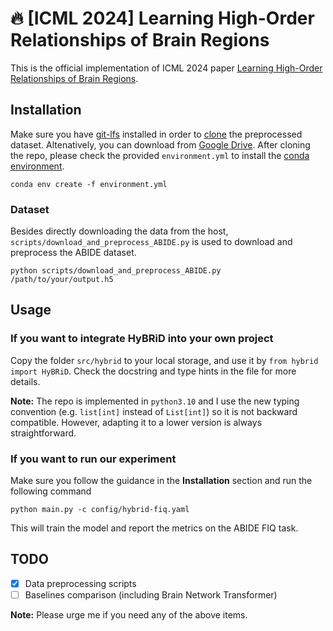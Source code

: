 # 🔥 [ICML 2024] Learning High-Order Relationships of Brain Regions

This is the official implementation of ICML 2024 paper [Learning High-Order Relationships of Brain Regions](https://arxiv.org/abs/2312.02203).


## Installation
Make sure you have [git-lfs](https://git-lfs.com/) installed in order to [clone](https://docs.github.com/en/repositories/creating-and-managing-repositories/cloning-a-repository) the preprocessed dataset. Altenatively, you can download from [Google Drive](https://drive.google.com/drive/folders/1SvhOlPAIHVX4AYy-hU9Ik7-lKX7u1Ti2?usp=sharing).
After cloning the repo, please check the provided `environment.yml` to install the [conda environment](https://conda.io/projects/conda/en/latest/user-guide/tasks/manage-environments.html#creating-an-environment-from-an-environment-yml-file).
```
conda env create -f environment.yml
```

### Dataset
Besides directly downloading the data from the host, `scripts/download_and_preprocess_ABIDE.py` is used to download and preprocess the ABIDE dataset.
```
python scripts/download_and_preprocess_ABIDE.py /path/to/your/output.h5
```

## Usage
### If you want to integrate HyBRiD into your own project
Copy the folder `src/hybrid` to your local storage, and use it by `from hybrid import HyBRiD`. Check the docstring and type hints in the file for more details.

**Note:**
The repo is implemented in `python3.10` and I use the new typing convention (e.g. `list[int]` instead of `List[int]`) so it is not backward compatible. However, adapting it to a lower version is always straightforward.

### If you want to run our experiment
Make sure you follow the guidance in the **Installation** section and run the following command
```shell
python main.py -c config/hybrid-fiq.yaml
```
This will train the model and report the metrics on the ABIDE FIQ task.


## TODO
- [x] Data preprocessing scripts
- [ ] Baselines comparison (including Brain Network Transformer)

**Note:**
Please urge me if you need any of the above items.
